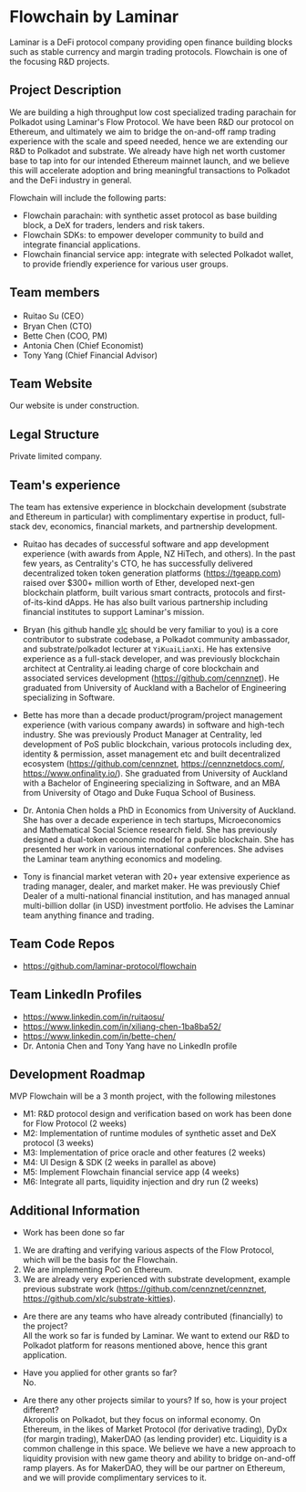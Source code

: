 # Flowchain by Laminar
Laminar is a DeFi protocol company providing open finance building blocks such as stable currency and margin trading protocols. Flowchain is one of the focusing R&D projects.

## Project Description
We are building a high throughput low cost specialized trading parachain for Polkadot using Laminar's Flow Protocol. We have been R&D our protocol on Ethereum, and ultimately we aim to bridge the on-and-off ramp trading experience with the scale and speed needed, hence we are extending our R&D to Polkadot and substrate. We already have high net worth customer base to tap into for our intended Ethereum mainnet launch, and we believe this will accelerate adoption and bring meaningful transactions to Polkadot and the DeFi industry in general.

Flowchain will include the following parts:
  * Flowchain parachain: with synthetic asset protocol as base building block, a DeX for traders, lenders and risk takers.
  * Flowchain SDKs: to empower developer community to build and integrate financial applications.
  * Flowchain financial service app: integrate with selected Polkadot wallet, to provide friendly experience for various user groups.

## Team members
* Ruitao Su (CEO）
* Bryan Chen (CTO)
* Bette Chen (COO, PM)
* Antonia Chen (Chief Economist)
* Tony Yang (Chief Financial Advisor)

## Team Website
Our website is under construction.

## Legal Structure
Private limited company.

## Team's experience
The team has extensive experience in blockchain development (substrate and Ethereum in particular) with complimentary expertise in product, full-stack dev, economics, financial markets, and partnership development.

* Ruitao has decades of successful software and app development experience (with awards from Apple, NZ HiTech, and others). In the past few years, as Centrality's CTO, he has successfully delivered decentralized token token generation platforms (https://tgeapp.com) raised over $300+ million worth of Ether, developed next-gen blockchain platform, built various smart contracts, protocols and first-of-its-kind dApps. He has also built various partnership including financial institutes to support Laminar's mission.

* Bryan (his github handle [xlc](https://github.com/xlc) should be very familiar to you) is a core contributor to substrate codebase, a Polkadot community ambassador, and substrate/polkadot lecturer at `YiKuaiLianXi`. He has extensive experience as a full-stack developer, and was previously blockchain architect at Centrality.ai leading charge of core blockchain and associated services development (https://github.com/cennznet). He graduated from University of Auckland with a Bachelor of Engineering specializing in Software.

* Bette has more than a decade product/program/project management experience (with various company awards) in software and high-tech industry. She was previously Product Manager at Centrality, led development of PoS public blockchain, various protocols including dex, identity & permission, asset management etc and built decentralized ecosystem (https://github.com/cennznet, https://cennznetdocs.com/, https://www.onfinality.io/). She graduated from University of Auckland with a Bachelor of Engineering specializing in Software, and an MBA from University of Otago and Duke Fuqua School of Business.

* Dr. Antonia Chen holds a PhD in Economics from University of Auckland. She has over a decade experience in tech startups, Microeconomics and Mathematical Social Science research field. She has previously designed a dual-token economic model for a public blockchain. She has presented her work in various international conferences. She advises the Laminar team anything economics and modeling.

* Tony is financial market veteran with 20+ year extensive experience as trading manager, dealer, and market maker. He was previously Chief Dealer of a multi-national financial institution, and has managed annual multi-billion dollar (in USD) investment portfolio. He advises the Laminar team anything finance and trading.

## Team Code Repos
* https://github.com/laminar-protocol/flowchain

## Team LinkedIn Profiles
* https://www.linkedin.com/in/ruitaosu/<Ruitao Su>
* https://www.linkedin.com/in/xiliang-chen-1ba8ba52/<Bryan Chen>
* https://www.linkedin.com/in/bette-chen/<Bette Chen>
* Dr. Antonia Chen and Tony Yang have no LinkedIn profile

## Development Roadmap
MVP Flowchain will be a 3 month project, with the following milestones

* M1: R&D protocol design and verification based on work has been done for Flow Protocol (2 weeks)
* M2: Implementation of runtime modules of synthetic asset and DeX protocol (3 weeks)
* M3: Implementation of price oracle and other features (2 weeks)
* M4: UI Design & SDK (2 weeks in parallel as above)
* M5: Implement Flowchain financial service app (4 weeks)
* M6: Integrate all parts, liquidity injection and dry run (2 weeks)

## Additional Information
* Work has been done so far
1. We are drafting and verifying various aspects of the Flow Protocol, which will be the basis for the Flowchain.
2. We are implementing PoC on Ethereum.
3. We are already very experienced with substrate development, example previous substrate work (https://github.com/cennznet/cennznet, https://github.com/xlc/substrate-kitties).

* Are there are any teams who have already contributed (financially) to the project?  
All the work so far is funded by Laminar. We want to extend our R&D to Polkadot platform for reasons mentioned above, hence this grant application.

* Have you applied for other grants so far?  
No.

* Are there any other projects similar to yours? If so, how is your project different?  
Akropolis on Polkadot, but they focus on informal economy. On Ethereum, in the likes of Market Protocol (for derivative trading), DyDx (for margin trading), MakerDAO (as lending provider) etc.
Liquidity is a common challenge in this space. We believe we have a new approach to liquidity provision with new game theory and ability to bridge on-and-off ramp players. As for MakerDAO, they will be our partner on Ethereum, and we will provide complimentary services to it.
